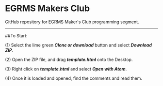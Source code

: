 # EGRMS Makers Club

GitHub repository for EGRMS Maker's Club programming segment.

-------------------------------------------------------------------------------------

##To Start:

(1)  Select the lime green **_Clone or download_** button and select **_Download ZIP_**.

(2)  Open the ZIP file, and drag **_template.html_** onto the Desktop.

(3)  Right click on **_template.html_** and select **_Open with Atom_**.

(4)  Once it is loaded and opened, find the comments and read them.


